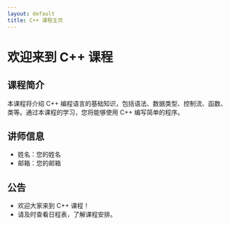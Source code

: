 ```yaml
---
layout: default
title: C++ 课程主页
---
```


# 欢迎来到 C++ 课程

## 课程简介

本课程将介绍 C++ 编程语言的基础知识，包括语法、数据类型、控制流、函数、类等。通过本课程的学习，您将能够使用 C++ 编写简单的程序。

## 讲师信息

* 姓名：您的姓名
* 邮箱：您的邮箱

## 公告

* 欢迎大家来到 C++ 课程！
* 请及时查看日程表，了解课程安排。